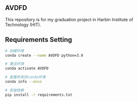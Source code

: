 ## AVDFD
This repository is for my graduation project in Harbin Institute of Technology (HIT). 

## Requirements Setting
```bash
# 创建环境
conda create --name AVDFD python=3.9

# 激活环境
conda activate AVDFD

# 查看所有的conda环境
conda info --envs

# 安装依赖
pip install -r requirements.txt
```
